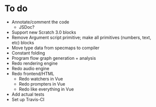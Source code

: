 # To do
- Annotate/comment the code
	- JSDoc?
- Support new Scratch 3.0 blocks
- Remove Argument script primitive; make all primitives (numbers, text, etc) blocks
- Move type data from specmaps to compiler
- Constant folding
- Program flow graph generation + analysis
- Redo rendering engine
- Redo audio engine
- Redo frontend/HTML
	- Redo watchers in Vue
	- Redo prompters in Vue
	- Redo like everything in Vue
- Add actual tests
- Set up Travis-CI
